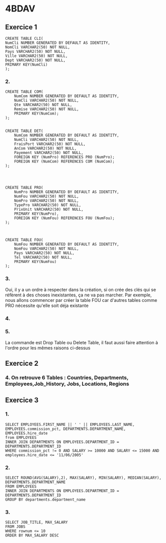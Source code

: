 # 4BDAV

## Exercice 1
```
CREATE TABLE CLI(
NumCli NUMBER GENERATED BY DEFAULT AS IDENTITY,
NomCli VARCHAR2(50) NOT NULL,
Pays VARCHAR2(50) NOT NULL,
Ville VARCHAR2(50) NOT NULL,
Dept VARCHAR2(50) NOT NULL,
PRIMARY KEY(NumCli)
);
```

### 2.

```
CREATE TABLE COM(
    NumCom NUMBER GENERATED BY DEFAULT AS IDENTITY,
    NumCli VARCHAR2(50) NOT NULL,
    Qte VARCHAR2(50) NOT NULL,
    Remise VARCHAR2(50) NOT NULL,
    PRIMARY KEY(NumCom);
);


CREATE TABLE DET(
    NumCom NUMBER GENERATED BY DEFAULT AS IDENTITY,
    NumCli VARCHAR2(50) NOT NULL,
    FraisPort VARCHAR2(50) NOT NULL,
    AnCom VARCHAR2(50) NOT NULL,
    Payement VARCHAR2(50) NOT NULL,
    FOREIGN KEY (NumPro) REFERENCES PRO (NumPro);
    FOREIGN KEY (NumCom) REFERENCES COM (NumCom);
);




CREATE TABLE PRO(
    NumPro NUMBER GENERATED BY DEFAULT AS IDENTITY,
    NumFou VARCHAR2(50) NOT NULL,
    NomPro VARCHAR2(50) NOT NULL,
    TypePro VARCHAR2(50) NOT NULL,
    PrixUnit VARCHAR2(50) NOT NULL,
    PRIMARY KEY(NumPro),
    FOREIGN KEY (NumFou) REFERENCES FOU (NumFou);
);



CREATE TABLE FOU(
    NumFou NUMBER GENERATED BY DEFAULT AS IDENTITY,
    NomFou VARCHAR2(50) NOT NULL,
    Pays VARCHAR2(50) NOT NULL,
    Tel VARCHAR2(50) NOT NULL,
    PRIMARY KEY(NumFou)
);

```



### 3.
Oui, il y a un ordre à respecter dans la création, si on crée des clés qui se réfèrent à des choses inexistantes, ça ne va pas marcher.
Par exemple, nous allons commencer par créer la table FOU car d'autres tables comme PRO nécessite qu'elle soit déja existante

### 4.

### 5.
La commande est Drop Table ou Delete Table, il faut aussi faire attention à l'ordre pour les mêmes raisons ci-dessus

## Exercice 2

### 4. On retrouve 6 Tables : Countries, Departments, Employees,Job_History, Jobs, Locations, Regions

## Exercice 3

### 1.
```
SELECT EMPLOYEES.FIRST_NAME || ' ' || EMPLOYEES.LAST_NAME, EMPLOYEES.commission_pct, DEPARTMENTS.DEPARTMENT_NAME, EMPLOYEES.hire_date
from EMPLOYEES
INNER JOIN DEPARTMENTS ON EMPLOYEES.DEPARTMENT_ID = DEPARTMENTS.DEPARTMENT_ID
WHERE commission_pct != 0 AND SALARY >= 10000 AND SALARY <= 15000 AND employees.hire_date <= '11/06/2005'
```

### 2.
```
SELECT ROUND(AVG(SALARY),2), MAX(SALARY), MIN(SALARY), MEDIAN(SALARY), DEPARTMENTS.DEPARTMENT_NAME
FROM EMPLOYEES
INNER JOIN DEPARTMENTS ON EMPLOYEES.DEPARTMENT_ID = DEPARTMENTS.DEPARTMENT_ID
GROUP BY departments.department_name
```

### 3.
```
SELECT JOB_TITLE, MAX_SALARY
FROM JOBS
WHERE rownum <= 10
ORDER BY MAX_SALARY DESC
```